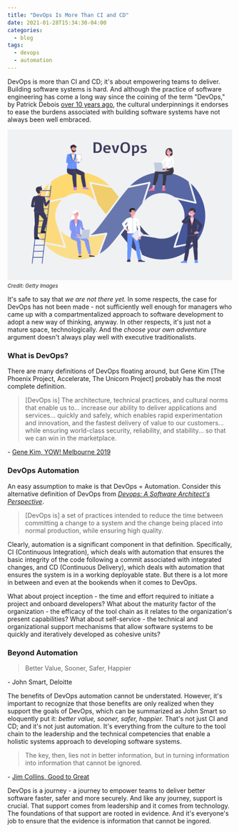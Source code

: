 ```yaml
---
title: "DevOps Is More Than CI and CD"
date: 2021-01-28T15:34:30-04:00
categories:
  - blog
tags:
  - devops
  - automation
---
```


DevOps is more than CI and CD; it's about empowering teams to deliver. Building software systems is hard. And although the 
practice of software engineering has come a long way since the coining of the term "DevOps," by 
Patrick Debois [over 10 years ago](https://legacy.devopsdays.org/events/2009-ghent/program), the cultural underpinnings 
it endorses to ease the burdens associated with building software systems have not always been well embraced.

![DevOps](/assets/images/devops/iStock-1199494839.jpg)
_<small>Credit: Getty Images</small>_

It's safe to say that _we are not there yet._ In some respects, the case for DevOps has not been made - not 
sufficiently well enough for managers who came up with a compartmentalized approach to software development to adopt a 
new way of thinking, anyway. In other respects, it's just not a mature space, technologically. And the _choose your 
own adventure_ argument doesn't always play well with executive traditionalists.

### What is DevOps?

There are many definitions of DevOps floating around, but Gene Kim [The Phoenix Project, Accelerate, The Unicorn Project]
probably has the most complete definition.

> [DevOps is] The architecture, technical practices, and cultural norms that enable us to…
> increase our ability to deliver applications and services...
> quickly and safely, which enables rapid experimentation and
> innovation, and the fastest delivery of value to our customers...
> while ensuring world-class security, reliability, and stability...
> so that we can win in the marketplace.

\- [Gene Kim, YOW! Melbourne 2019](https://slides.yowconference.com/yow2019/GeneKim-TheUnicornProjectAndTheFiveIdeals_YOWMel.pdf)

### DevOps Automation

An easy assumption to make is that DevOps = Automation. Consider this alternative definition of DevOps from 
_[Devops: A Software Architect's Perspective](https://www.goodreads.com/book/show/23363016-devops)_.

> [DevOps is] a set of practices intended to reduce the time between committing a change to a system and the change 
> being placed into normal production, while ensuring high quality.

Clearly, automation is a significant component in that definition. Specifically, CI (Continuous Integration), which 
deals with automation that ensures the basic integrity of the code following a commit associated with integrated changes, 
and CD (Continuous Delivery), which deals with automation that ensures the system is in a working deployable state. 
But there is a lot more in between and even at the bookends when it comes to DevOps.

What about project inception - the time and effort required to initiate a project and onboard developers? What about
the maturity factor of the organization - the efficacy of the tool chain as it relates to the organization's present
capabilities? What about self-service - the technical and organizational support mechanisms that allow software systems 
to be quickly and iteratively developed as cohesive units?

### Beyond Automation

> Better Value, Sooner, Safer, Happier

\- John Smart, Deloitte

The benefits of DevOps automation cannot be understated. However, it's important to recognize that those benefits are
only realized when they support the goals of DevOps, which can be summarized as John Smart so eloquently put it: 
_better value, sooner, safer, happier._ That's not just CI and CD; and it's not just automation. It's everything 
from the culture to the tool chain to the leadership and the technical competencies that enable a holistic systems
approach to developing software systems.

> The key, then, lies not in better information, but in turning information into information that cannot be ignored.

\- [Jim Collins, Good to Great](https://www.goodreads.com/book/show/76865.Good_to_Great)

DevOps is a journey - a journey to empower teams to deliver better software faster, safer and more securely. And like any 
journey, support is crucial. That support comes from leadership and it comes from technology. The foundations of that 
support are rooted in evidence. And it's everyone's job to ensure that the evidence is information that cannot be ingored.